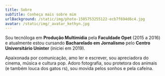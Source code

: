 ```yaml
---
title: Sobre
subTitle: Conheça mais sobre mim
urlBackground: /static/img/photo-1505753255122-ecb7f694d6c4.jpg
avatar: /static/img/_avatar_kethyn.jpg
---
```


Sou tecnóloga em **Produção Multimídia** pela **Faculdade Opet** (2015 a 2016) e atualmente estou cursando **Bacharelado em Jornalismo** pelo **Centro Universitário Uninter** (iniciei em 2019).

Apaixonada por comunicação, amo ler e escrever, sou apreciadora do cinema, música e cultura pop. Adoro fotografia, sou protetora dos animais (e também louca dos gatos rs), sou movida pelos sonhos e pela cafeína.
